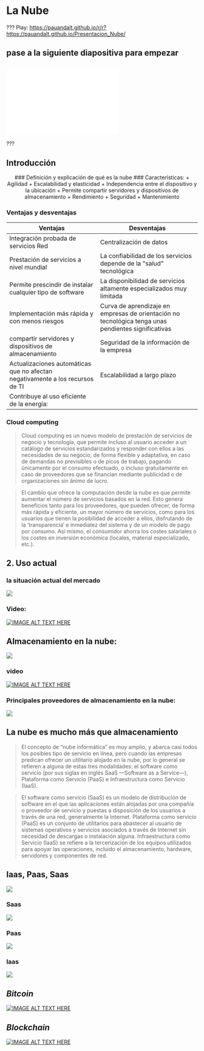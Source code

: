# La Nube
???
Play: https://pauandalt.github.io/r/r?https://pauandalt.github.io/Presentacion_Nube/
## pase a la siguiente diapositiva para empezar

## ![](data:image/png;base64,iVBORw0KGgoAAAANSUhEUgAAAScAAACrCAMAAAATgapkAAAAA1BMVEX///+nxBvIAAAASElEQVR4nO3BMQEAAADCoPVPbQZ/oAAAAAAAAAAAAAAAAAAAAAAAAAAAAAAAAAAAAAAAAAAAAAAAAAAAAAAAAAAAAAAAAAA+A8W4AAH7AbJ4AAAAAElFTkSuQmCC)
???

## Introducción 
<p align="center">
### Definición y explicación de qué es la nube
### Características:
+ Agilidad
+ Escalabilidad y elasticidad
+ Independencia entre el dispositivo y la ubicación
+ Permite compartir servidores y dispositivos de almacenamiento
+ Rendimiento
+ Seguridad
+ Mantenimiento

### Ventajas y desventajas


| **Ventajas** | **Desventajas** |
| ----- | ----- |
|  Integración probada de servicios Red |  Centralización de datos  |
| Prestación de servicios a nivel mundial | La confiabilidad de los servicios depende de la "salud" tecnológica |
|	Permite prescindir de instalar cualquier tipo de software  | La disponibilidad de servicios altamente especializados muy limitada |
|	Implementación más rápida y con menos riesgos | Curva de aprendizaje en empresas de orientación no tecnológica tenga unas pendientes significativas |
| compartir servidores y dispositivos de almacenamiento | Seguridad de la información de la empresa  |
| Actualizaciones automáticas que no afectan negativamente a los recursos de TI | Escalabilidad a largo plazo |
| Contribuye al uso eficiente de la energía: |  |


### Cloud computing

> Cloud computing es un nuevo modelo de prestación de servicios de negocio y tecnología, que permite incluso al usuario acceder a un catálogo de servicios estandarizados y responder con ellos a las necesidades de su negocio, de forma flexible y adaptativa, en caso de demandas no previsibles o de picos de trabajo, pagando únicamente por el consumo efectuado, o incluso gratuitamente en caso de proveedores que se financian mediante publicidad o de organizaciones sin ánimo de lucro.

>El cambio que ofrece la computación desde la nube es que permite aumentar el número de servicios basados en la red. Esto genera beneficios tanto para los proveedores, que pueden ofrecer, de forma más rápida y eficiente, un mayor número de servicios, como para los usuarios que tienen la posibilidad de acceder a ellos, disfrutando de la ‘transparencia’ e inmediatez del sistema y de un modelo de pago por consumo. Así mismo, el consumidor ahorra los costes salariales o los costes en inversión económica (locales, material especializado, etc.).

## 2. Uso actual

### la situación actual del mercado
![](https://pauandalt.github.io/La_Nube/usos_de_nubes.png)

### Video: 

[![IMAGE ALT TEXT HERE](https://pauandalt.github.io/La_Nube/Estado_Actual.PNG)](https://www.zdnet.com/article/top-cloud-providers-2018-how-aws-microsoft-google-ibm-oracle-alibaba-stack-up/)

## Almacenamiento en la nube:

![](https://blog.netelip.com/wp-content/uploads/2018/07/almacenamiento-vdrive-comodidad.png)

### video 
[![IMAGE ALT TEXT HERE](https://pauandalt.github.io/La_Nube/video_almacenamiento_en_la_nube.PNG)](https://www.youtube.com/watch?v=3nFZj3bB9g8)

### Principales proveedores de almacenamiento en la nube:

![](https://pauandalt.github.io/La_Nube/almacenamiento_nube_Proveedores.jpg)

## La nube es mucho más que almacenamiento 

>El concepto de “nube informática” es muy amplio, y abarca casi todos los posibles tipo de servicio en línea, pero cuando las empresas predican ofrecer un utilitario alojado en la nube, por lo general se refieren a alguna de estas tres modalidades: el software como servicio (por sus siglas en inglés SaaS —Software as a Service—), Plataforma como Servicio (PaaS) e Infraestructura como Servicio (IaaS).

>El software como servicio (SaaS) es un modelo de distribución de software en el que las aplicaciones están alojadas por una compañía o proveedor de servicio y puestas a disposición de los usuarios a través de una red, generalmente la Internet. Plataforma como servicio (PaaS) es un conjunto de utilitarios para abastecer al usuario de sistemas operativos y servicios asociados a través de Internet sin necesidad de descargas o instalación alguna. Infraestructura como Servicio (IaaS) se refiere a la tercerización de los equipos utilizados para apoyar las operaciones, incluido el almacenamiento, hardware, servidores y componentes de red.

## Iaas, Paas, Saas

![](https://pauandalt.github.io/La_Nube/Piramide%20Saas_Isaas_Paas.PNG)

### Saas

![](https://pauandalt.github.io/La_Nube/Saas_providers.png)

### Paas

![](https://pauandalt.github.io/La_Nube/Paas_providers.jpg)

### Iaas

![](https://pauandalt.github.io/La_Nube/Iaas_providers.png)


## *Bitcoin*

[![IMAGE ALT TEXT HERE](https://pauandalt.github.io/La_Nube/video_Bitcoin.PNG)](https://www.youtube.com/watch?v=kubGCSj5y3k&ab_channel=SciShow)

## *Blockchain*

[![IMAGE ALT TEXT HERE](https://pauandalt.github.io/La_Nube/video_Blockchain.PNG)](https://www.youtube.com/watch?v=SSo_EIwHSd4&ab_channel=SimplyExplained-Savjee)
